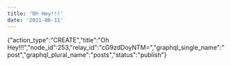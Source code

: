 ```yaml
---
title: 'Oh Hey!!!'
date: '2021-06-11'
---
```


{"action_type":"CREATE","title":"Oh Hey!!!","node_id":253,"relay_id":"cG9zdDoyNTM=","graphql_single_name":"post","graphql_plural_name":"posts","status":"publish"}

